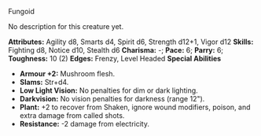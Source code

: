 Fungoid

No description for this creature yet.

**Attributes:** Agility d8, Smarts d4, Spirit d6, Strength d12+1, Vigor
d12
**Skills:** Fighting d8, Notice d10, Stealth d6
**Charisma:** -; **Pace:** 6; **Parry:** 6; **Toughness:** 10 (2)
**Edges:** Frenzy, Level Headed
**Special Abilities**
- **Armour +2:** Mushroom flesh.
- **Slams:** Str+d4.
- **Low Light Vision:** No penalties for dim or dark lighting.
- **Darkvision:** No vision penalties for darkness (range 12").
- **Plant:** +2 to recover from Shaken, ignore wound modifiers, poison,
and extra damage from called shots.
- **Resistance:** -2 damage from electricity.

